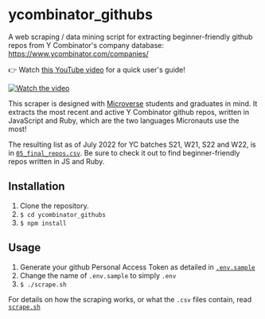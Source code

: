 # ycombinator_githubs
A web scraping / data mining script for extracting beginner-friendly github repos from Y Combinator's company database: https://www.ycombinator.com/companies/

👉 Watch [this YouTube video](https://www.youtube.com/watch?v=4IpDhjib56g) for a quick user's guide!

[![Watch the video](https://img.youtube.com/vi/Jl4GdOiZ4tk/default.jpg)](https://www.youtube.com/watch?v=4IpDhjib56g)

This scraper is designed with [Microverse](https://www.microverse.org/) students and graduates in mind. It extracts the most recent and active Y Combinator github repos, written in JavaScript and Ruby, which are the two languages Micronauts use the most!

The resulting list as of July 2022 for YC batches S21, W21, S22 and W22, is in [`05_final_repos.csv`](./05_final_repos.csv). Be sure to check it out to find beginner-friendly repos written in JS and Ruby.

## Installation

1. Clone the repository.
2. `$ cd ycombinator_githubs`
3. `$ npm install`

## Usage

1. Generate your github Personal Access Token as detailed in [`.env.sample`](./.env.sample)
2. Change the name of `.env.sample` to simply `.env`
3. `$ ./scrape.sh`

For details on how the scraping works, or what the `.csv` files contain, read [`scrape.sh`](./scrape.sh)
